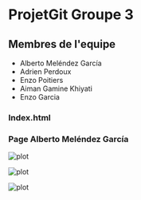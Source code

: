 # ProjetGit Groupe 3

## Membres de l'equipe

- Alberto Meléndez García
- Adrien Perdoux
- Enzo Poitiers 
- Aiman Gamine Khiyati
- Enzo Garcia


### Index.html

### Page Alberto Meléndez García 

![plot](.albertoHTML1.jpg)

![plot](.albertoHTML2.jpg)

![plot](.albertoHTML2.jpg)
